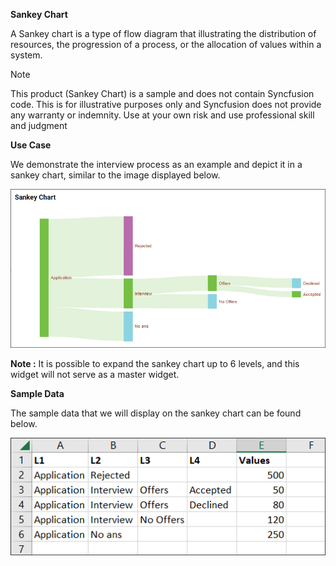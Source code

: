 **Sankey Chart**

A Sankey chart is a type of flow diagram that illustrating the distribution of resources, the progression of a process, or the allocation of values within a system.

> [!NOTE] 
> This product (Sankey Chart) is a sample and does not contain Syncfusion code. This is for illustrative purposes only and Syncfusion does not provide any warranty or indemnity. Use at your own risk and use professional skill and judgment
 
**Use Case**

We demonstrate the interview process as an example and depict it in a sankey chart, similar to the image displayed below.

![Sankey Chart](Images/SampleImage.png)

**Note :** It is possible to expand the sankey chart up to 6 levels, and this widget will not serve as a master widget. 

**Sample Data**

The sample data that we will display on the sankey chart can be found below.

![Sankey Chart](Images/SampleData.png)



